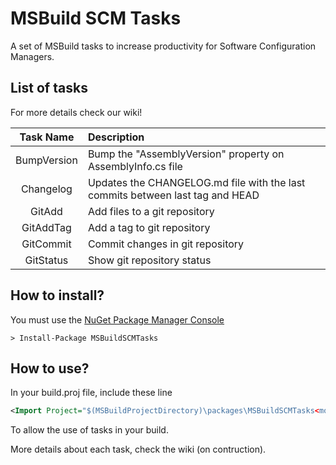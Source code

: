 # MSBuild SCM Tasks

A set of MSBuild tasks to increase productivity for Software Configuration Managers.

## List of tasks
For more details check our wiki!

| Task Name     | Description                                                                   |
|:-------------:|:------------------------------------------------------------------------------|
| BumpVersion   | Bump the "AssemblyVersion" property on AssemblyInfo.cs file                   |
| Changelog     | Updates the CHANGELOG.md file with the last commits between last tag and HEAD |
| GitAdd        | Add files to a git repository                                                 |
| GitAddTag     | Add a tag to git repository                                                   |
| GitCommit     | Commit changes in git repository                                              |
| GitStatus     | Show git repository status                                                    |

## How to install?

You must use the [NuGet Package Manager Console](http://docs.nuget.org/consume/package-manager-console)
```
> Install-Package MSBuildSCMTasks
```

## How to use?
In your build.proj file, include these line
```xml
<Import Project="$(MSBuildProjectDirectory)\packages\MSBuildSCMTasks<most.recent.release>\MSBuild.SCM.Tasks.Targets"/>
```
To allow the use of tasks in your build.

More details about each task, check the wiki (on contruction).
